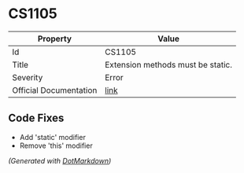 # CS1105

| Property               | Value                                                             |
| ---------------------- | ----------------------------------------------------------------- |
| Id                     | CS1105                                                            |
| Title                  | Extension methods must be static\.                                |
| Severity               | Error                                                             |
| Official Documentation | [link](http://docs.microsoft.com/en-us/dotnet/csharp/misc/cs1105) |

## Code Fixes

* Add 'static' modifier
* Remove 'this' modifier


*\(Generated with [DotMarkdown](http://github.com/JosefPihrt/DotMarkdown)\)*